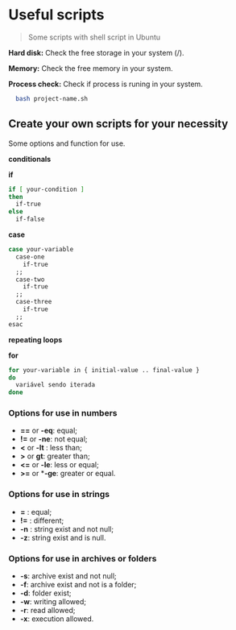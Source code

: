 # Useful scripts
>Some scripts with shell script in Ubuntu

**Hard disk:**
Check the free storage in your system (/).

**Memory:**
Check the free memory in your system.

**Process check:**
Check if process is runing in your system.

```bash
  bash project-name.sh
```

## Create your own scripts for your necessity

Some options and function for use.

**conditionals**

**if**

```bash
if [ your-condition ]
then
  if-true
else
  if-false
```

**case**

```bash
case your-variable
  case-one
    if-true
  ;;
  case-two
    if-true
  ;;
  case-three
    if-true
  ;;
esac
```

**repeating loops**

**for**

```bash
for your-variable in { initial-value .. final-value }
do
  variável sendo iterada
done
```

### Options for use in numbers
- **==** or **-eq**: equal;
- **!=** or **-ne**: not equal;
- **<** or **-lt** : less than;
- **>** or **gt**: greater than;
- **<=** or **-le**: less or equal;
- **>=** or ***-ge**: greater or equal.

### Options for use in strings
- **=** : equal;
- **!=** : different;
- **-n** : string exist and not null;
- **-z**: string exist and is null.

### Options for use in archives or folders
- **-s**: archive exist and not null;
- **-f**: archive exist and not is a folder;
- **-d**: folder exist;
- **-w**: writing allowed;
- **-r**: read allowed;
- **-x**: execution allowed.
